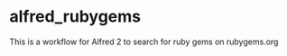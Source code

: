 alfred_rubygems
===============

This is a workflow for Alfred 2 to search for ruby gems on rubygems.org
